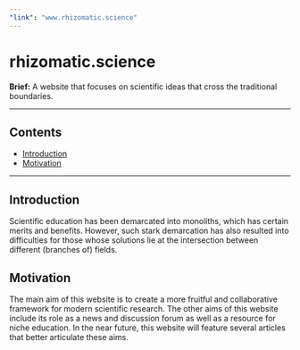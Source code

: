 ```yaml
---
"link": "www.rhizomatic.science"
---
```


# rhizomatic.science

**Brief:** A website that focuses on scientific ideas that cross the traditional boundaries.

---

## Contents

- [Introduction](#Introduction)
- [Motivation](#Motivation)

---

## Introduction

Scientific education has been demarcated into monoliths, which has certain merits and benefits. However, such stark demarcation has also resulted into difficulties for those whose solutions lie at the intersection between different (branches of) fields.

## Motivation

The main aim of this website is to create a more fruitful and collaborative framework for modern scientific research. The other aims of this website include its role as a news and discussion forum as well as a resource for niche education. In the near future, this website will feature several articles that better articulate these aims.
